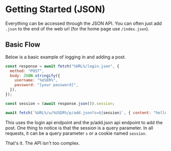 # Getting Started (JSON)

Everything can be accessed through the JSON API. You can often just add `.json`
to the end of the web url (for the home page use `/index.json`).

## Basic Flow

Below is a basic example of logging in and adding a post.

```js
const response = await fetch("%URL%/login.json", {
  method: "POST",
  body: JSON.stringify({
    username: "%USER%",
    password: "[your password]",
  }),
});

const session = (await response.json()).session;

await fetch(`%URL%/u/%USER%/p/add.json?s=${session}`, { content: "hello" });
```

This uses the login api endpoint and the p/add.json api endpoint to add the
post. One thing to notice is that the session is a query parameter. In all
requests, it can be a query parameter `s` or a cookie named `session`.

That's it. The API isn't too complex.
